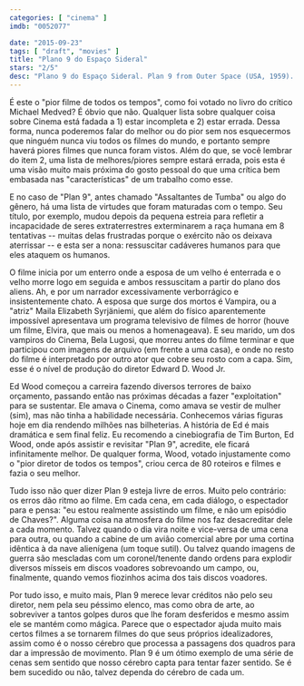 ```yaml
---
categories: [ "cinema" ]
imdb: "0052077"

date: "2015-09-23"
tags: [ "draft", "movies" ]
title: "Plano 9 do Espaço Sideral"
stars: "2/5"
desc: "Plano 9 do Espaço Sideral. Plan 9 from Outer Space (USA, 1959). Dirigido por Edward D. Wood Jr.. Escrito por Edward D. Wood Jr. Com Gregory Walcott, Mona McKinnon, Duke Moore, Tom Keene, Carl Anthony, Paul Marco, Tor Johnson, Dudley Manlove, Joanna Lee."
---
```

É este o "pior filme de todos os tempos", como foi votado no livro do crítico Michael Medved? É óbvio que não. Qualquer lista sobre qualquer coisa sobre Cinema está fadada a 1) estar incompleta e 2) estar errada. Dessa forma, nunca poderemos falar do melhor ou do pior sem nos esquecermos que ninguém nunca viu todos os filmes do mundo, e portanto sempre haverá piores filmes que nunca foram vistos. Além do que, se você lembrar do item 2, uma lista de melhores/piores sempre estará errada, pois esta é uma visão muito mais próxima do gosto pessoal do que uma crítica bem embasada nas "características" de um trabalho como esse.

E no caso de "Plan 9", antes chamado "Assaltantes de Tumba" ou algo do gênero, há uma lista de virtudes que foram maturadas com o tempo. Seu título, por exemplo, mudou depois da pequena estreia para refletir a incapacidade de seres extraterrestres exterminarem a raça humana em 8 tentativas -- muitas delas frustradas porque o exército não os deixava aterrissar -- e esta ser a nona: ressuscitar cadáveres humanos para que eles ataquem os humanos.

O filme inicia por um enterro onde a esposa de um velho é enterrada e o velho morre logo em seguida e ambos ressuscitam a partir do plano dos aliens. Ah, e por um narrador excessivamente verborrágico e insistentemente chato. A esposa que surge dos mortos é Vampira, ou a "atriz" Maila Elizabeth Syrjäniemi, que além do físico aparentemente impossível apresentava um programa televisivo de filmes de horror (houve um filme, Elvira, que mais ou menos a homenageava). E seu marido, um dos vampiros do Cinema, Bela Lugosi, que morreu antes do filme terminar e que participou com imagens de arquivo (em frente a uma casa), e onde no resto do filme é interpretado por outro ator que cobre seu rosto com a capa. Sim, esse é o nível de produção do diretor Edward D. Wood Jr.

Ed Wood começou a carreira fazendo diversos terrores de baixo orçamento, passando então nas próximas décadas a fazer "exploitation" para se sustentar. Ele amava o Cinema, como amava se vestir de mulher (sim), mas não tinha a habilidade necessária. Conhecemos várias figuras hoje em dia rendendo milhões nas bilheterias. A história de Ed é mais dramática e sem final feliz. Eu recomendo a cinebiografia de Tim Burton, Ed Wood, onde após assistir e revisitar "Plan 9", acredite, ele ficará infinitamente melhor. De qualquer forma, Wood, votado injustamente como o "pior diretor de todos os tempos", criou cerca de 80 roteiros e filmes e fazia o seu melhor.

Tudo isso não quer dizer Plan 9 esteja livre de erros. Muito pelo contrário: os erros dão ritmo ao filme. Em cada cena, em cada diálogo, o espectador para e pensa: "eu estou realmente assistindo um filme, e não um episódio de Chaves?". Alguma coisa na atmosfera do filme nos faz desacreditar dele a cada momento. Talvez quando o dia vira noite e vice-versa de uma cena para outra, ou quando a cabine de um avião comercial abre por uma cortina idêntica à da nave alienígena (um toque sutil). Ou talvez quando imagens de guerra são mescladas com um coronel/tenente dando ordens para explodir diversos mísseis em discos voadores sobrevoando um campo, ou, finalmente, quando vemos fiozinhos acima dos tais discos voadores.

Por tudo isso, e muito mais, Plan 9 merece levar créditos não pelo seu diretor, nem pela seu péssimo elenco, mas como obra de arte, ao sobreviver a tantos golpes duros que lhe foram desferidos e mesmo assim ele se mantém como mágica. Parece que o espectador ajuda muito mais certos filmes a se tornarem filmes do que seus próprios idealizadores, assim como é o nosso cérebro que processa a passagens dos quadros para dar a impressão de movimento. Plan 9 é um ótimo exemplo de uma série de cenas sem sentido que nosso cérebro capta para tentar fazer sentido. Se é bem sucedido ou não, talvez dependa do cérebro de cada um.
